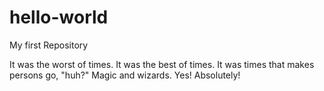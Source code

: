 # hello-world
My first Repository

It was the worst of times. It was the best of times. It was times that makes persons go, "huh?"
Magic and wizards. Yes! Absolutely!
